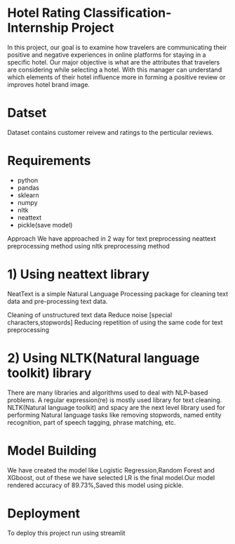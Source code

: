 # Hotel Rating Classification-Internship Project
In this project, our goal is to examine how travelers are communicating their positive and negative experiences in online platforms for staying in a specific hotel. Our major objective is what are the attributes that travelers are considering while selecting a hotel. With this manager can understand which elements of their hotel influence more in forming a positive review or improves hotel brand image.

# Datset
Dataset contains customer reivew and ratings to the perticular reviews.

# Requirements
* python
* pandas
* sklearn
* numpy
* nltk
* neattext
* pickle(save model)

 
 Approach
We have approached in 2 way for text preprocessing
neattext preprocessing method
using nltk preprocessing method
# 1) Using neattext library
NeatText is a simple Natural Language Processing package for cleaning text data and pre-processing text data.

Cleaning of unstructured text data
Reduce noise [special characters,stopwords]
Reducing repetition of using the same code for text preprocessing
# 2) Using NLTK(Natural language toolkit) library
There are many libraries and algorithms used to deal with NLP-based problems. A regular expression(re) is mostly used library for text cleaning. NLTK(Natural language toolkit) and spacy are the next level library used for performing Natural language tasks like removing stopwords, named entity recognition, part of speech tagging, phrase matching, etc.

# Model Building
We have created the model like Logistic Regression,Random Forest and XGboost, out of these we have selected LR is the final model.Our model rendered accuracy of 89.73%,Saved this model using pickle.

# Deployment
To deploy this project run using streamlit
